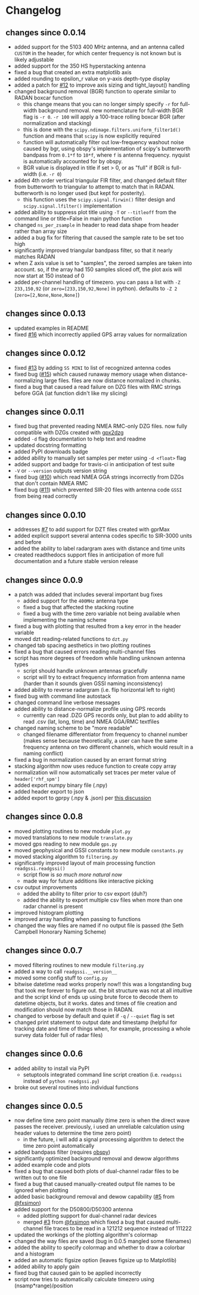 # Changelog

## changes since 0.0.14
- added support for the 5103 400 MHz antenna, and an antenna called `CUSTOM` in the header, for which center frequency is not known but is likely adjustable
- added support for the 350 HS hyperstacking antenna
- fixed a bug that created an extra matplotlib axis
- added rounding to epsilon_r value on y-axis depth-type display
- added a patch for [#12](https://github.com/iannesbitt/readgssi/issues/12) to improve axis sizing and tight_layout() handling
- changed background removal (BGR) function to operate similar to RADAN boxcar function
  - this change means that you can no longer simply specify `-r` for full-width background removal. new nomenclature for full-width BGR flag is `-r 0`. `-r 100` will apply a 100-trace rolling boxcar BGR (after normalization and stacking)
  - this is done with the `scipy.ndimage.filters.uniform_filter1d()` function and means that `scipy` is now explicitly required
  - function will automatically filter out low-frequency washout noise caused by bgr, using obspy's implementation of scipy's butterworth bandpass from `0.1*f` to `10*f`, where `f` is antenna frequency. nyquist is automatically accounted for by obspy.
  - BGR value is displayed in title if set > 0, or as "full" if BGR is full-width (i.e. `-r 0`)
- added 4th order vertical triangular FIR filter, and changed default filter from butterworth to triangular to attempt to match that in RADAN. butterworth is no longer used (but kept for posterity).
  - this function uses the `scipy.signal.firwin()` filter design and `scipy.signal.lfilter()` implementation
- added ability to suppress plot title using `-T` or `--titleoff` from the command line or title=False in main python function
- changed `ns_per_zsample` in header to read data shape from header rather than array size
- added a bug fix for filtering that caused the sample rate to be set too high
- significantly improved triangular bandpass filter, so that it nearly matches RADAN
- when Z axis value is set to "samples", the zeroed samples are taken into account. so, if the array had 150 samples sliced off, the plot axis will now start at 150 instead of 0
- added per-channel handling of timezero. you can pass a list with `-Z 233,150,92` (or `zero=[233,150,92,None]` in python). defaults to `-Z 2` (`zero=[2,None,None,None]`)

## changes since 0.0.13
- updated examples in README
- fixed [#16](https://github.com/iannesbitt/readgssi/issues/16) which incorrectly applied GPS array values for normalization

## changes since 0.0.12
- fixed [#13](https://github.com/iannesbitt/readgssi/issues/13) by adding `SS MINI` to list of recognized antenna codes
- fixed bug ([#15](https://github.com/iannesbitt/readgssi/issues/15)) which caused runaway memory usage when distance-normalizing large files. files are now distance normalized in chunks.
- fixed a bug that caused a read failure on DZG files with RMC strings before GGA (iat function didn't like my slicing)

## changes since 0.0.11
- fixed bug that prevented reading NMEA RMC-only DZG files. now fully compatible with DZGs created with [gpx2dzg](https://github.com/iannesbitt/gpx2dzg)
- added `-d` flag documentation to help text and readme
- updated docstring formatting
- added PyPI downloads badge
- added ability to manually set samples per meter using `-d <float>` flag
- added support and badge for travis-ci in anticipation of test suite
- `-V` or `--version` outputs version string
- fixed bug ([#10](https://github.com/iannesbitt/readgssi/issues/10)) which read NMEA GGA strings incorrectly from DZGs that don't contain NMEA RMC
- fixed bug ([#11](https://github.com/iannesbitt/readgssi/issues/11)) which prevented SIR-20 files with antenna code `GSSI` from being read correctly

## changes since 0.0.10
- addresses [#7](https://github.com/iannesbitt/readgssi/issues/7) to add support for DZT files created with gprMax 
- added explicit support several antenna codes specific to SIR-3000 units and before
- added the ability to label radargram axes with distance and time units
- created readthedocs support files in anticipation of more full documentation and a future stable version release

## changes since 0.0.9
- a patch was added that includes several important bug fixes
  - added support for the `400MHz` antenna type
  - fixed a bug that affected the stacking routine
  - fixed a bug with the time zero variable not being available when implementing the naming scheme
- fixed a bug with plotting that resulted from a key error in the header variable
- moved dzt reading-related functions to `dzt.py`
- changed tab spacing aesthetics in two plotting routines
- fixed a bug that caused errors reading multi-channel files
- script has more degrees of freedom while handling unknown antenna types
  - script should handle unknown antennas gracefully
  - script will try to extract frequency information from antenna name (harder than it sounds given GSSI naming inconsistency)
- added ability to reverse radargram (i.e. flip horizontal left to right)
- fixed bug with command line autostack
- changed command line verbose messages
- added ability to distance-normalize profile using GPS records
  - currently can read .DZG GPS records only, but plan to add ability to read .csv (lat, long, time) and NMEA GGA/RMC textfiles
- changed naming scheme to be "more readable"
  - changed filename differentiator from frequency to channel number (makes sense because theoretically, a user can have the same frequency antenna on two different channels, which would result in a naming conflict)
- fixed a bug in normalization caused by an errant format string
- stacking algorithm now uses reduce function to create copy array
- normalization will now automatically set traces per meter value of `header['rhf_spm']`
- added export numpy binary file (.npy)
- added header export to json
- added export to gprpy (.npy & .json) per [this discussion](https://github.com/NSGeophysics/GPRPy/issues/3)

## changes since 0.0.8
- moved plotting routines to new module `plot.py`
- moved translations to new module `translate.py`
- moved gps reading to new module `gps.py`
- moved geophysical and GSSI constants to new module `constants.py`
- moved stacking algorithm to `filtering.py`
- significantly improved layout of main processing function `readgssi.readgssi()`
  - script flow is *so much more natural now*
  - made way for future additions like interactive picking
- csv output improvements
  - added the ability to filter prior to csv export (duh?)
  - added the ability to export multiple csv files when more than one radar channel is present
- improved histogram plotting
- improved array handling when passing to functions
- changed the way files are named if no output file is passed (the Seth Campbell Honorary Naming Scheme)

## changes since 0.0.7
- moved filtering routines to new module `filtering.py`
- added a way to call `readgssi.__version__`
- moved some config stuff to `config.py`
- bitwise datetime read works properly now!! this was a longstanding bug that took me forever to figure out. the bit structure was not at all intuitive and the script kind of ends up using brute force to decode them to datetime objects, but it works. dates and times of file creation and modification should now match those in RADAN.
- changed to verbose by default and quiet if `-q` / `--quiet` flag is set
- changed print statement to output date and timestamp (helpful for tracking date and time of things when, for example, processing a whole survey data folder full of radar files)


## changes since 0.0.6
- added ability to install via PyPI
  - setuptools integrated command line script creation (i.e. `readgssi` instead of `python readgssi.py`)
- broke out several routines into individual functions

## changes since 0.0.5
- now define time zero point manually (time zero is when the direct wave passes the receiver. previously, i used an unreliable calculation using header values to determine the time zero point)
  - in the future, i will add a signal processing algorithm to detect the time zero point automatically
- added bandpass filter (requires [obspy](https://obspy.org/))
- significantly optimized background removal and dewow algorithms
- added example code and plots
- fixed a bug that caused both plots of dual-channel radar files to be written out to one file
- fixed a bug that caused manually-created output file names to be ignored when plotting
- added basic background removal and dewow capability ([#5](https://github.com/iannesbitt/readgssi/pull/5) from [@fxsimon](https://github.com/fxsimon))
- added support for the D50800/D50300 antenna
  - added plotting support for dual-channel radar devices
  - merged [#3](https://github.com/iannesbitt/readgssi/pull/3) from [@fxsimon](https://github.com/fxsimon) which fixed a bug that caused multi-channel file traces to be read in a 121212 sequence instead of 111222
- updated the workings of the plotting algorithm's colormap
- changed the way files are saved (bug in 0.0.5 mangled some filenames)
- added the ability to specify colormap and whether to draw a colorbar and a histogram
- added an automatic figsize option (leaves figsize up to Matplotlib)
- added ability to apply gain
- fixed bug that caused gain to be applied incorrectly
- script now tries to automatically calculate timezero using (nsamp\*range)/position
